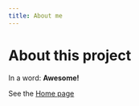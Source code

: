 ```yaml
---
title: About me
---
```


# About this project

In a word: **Awesome!**

See the [Home page](/go-go-ghpages/README.md)
